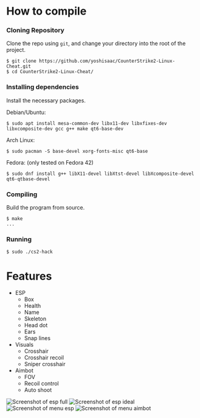 # How to compile
### Cloning Repository
Clone the repo using `git`, and change your directory into the root of the project.  

```console
$ git clone https://github.com/yoshisaac/CounterStrike2-Linux-Cheat.git  
$ cd CounterStrike2-Linux-Cheat/
```

### Installing dependencies
Install the necessary packages.  

Debian/Ubuntu:
``` console
$ sudo apt install mesa-common-dev libx11-dev libxfixes-dev libxcomposite-dev gcc g++ make qt6-base-dev
```
  
Arch Linux:
``` console
$ sudo pacman -S base-devel xorg-fonts-misc qt6-base
```

Fedora: (only tested on Fedora 42)
``` console
$ sudo dnf install g++ libX11-devel libXtst-devel libXcomposite-devel qt6-qtbase-devel
```

### Compiling
Build the program from source.  

```console
$ make
...
```

### Running

```console
$ sudo ./cs2-hack
```

# Features
- ESP
  * Box
  * Health
  * Name
  * Skeleton
  * Head dot
  * Ears
  * Snap lines
- Visuals
  * Crosshair
  * Crosshair recoil
  * Sniper crosshair
- Aimbot
  * FOV
  * Recoil control
  * Auto shoot
  
![Screenshot of esp full](https://i.imgur.com/y9Nq2Tg.png)
![Screenshot of esp ideal](https://i.imgur.com/lBKVnd6.png)
![Screenshot of menu esp](https://i.imgur.com/NtTMRDW.png)
![Screenshot of menu aimbot](https://i.imgur.com/FYB7jJf.png)
